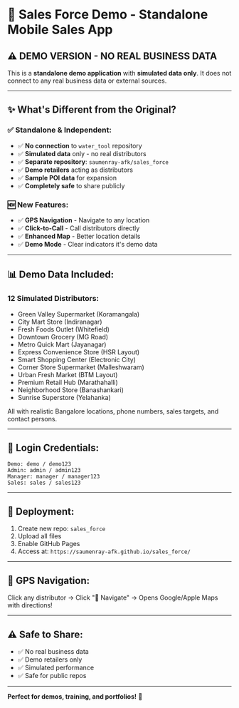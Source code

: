 # 🚀 Sales Force Demo - Standalone Mobile Sales App

## ⚠️ **DEMO VERSION - NO REAL BUSINESS DATA**

This is a **standalone demo application** with **simulated data only**. It does not connect to any real business data or external sources.

---

## ✨ What's Different from the Original?

### ✅ **Standalone & Independent:**
- ✅ **No connection** to `water_tool` repository
- ✅ **Simulated data** only - no real distributors
- ✅ **Separate repository**: `saumenray-afk/sales_force`
- ✅ **Demo retailers** acting as distributors
- ✅ **Sample POI data** for expansion
- ✅ **Completely safe** to share publicly

### 🆕 **New Features:**
- ✅ **GPS Navigation** - Navigate to any location
- ✅ **Click-to-Call** - Call distributors directly
- ✅ **Enhanced Map** - Better location details
- ✅ **Demo Mode** - Clear indicators it's demo data

---

## 📊 Demo Data Included:

### **12 Simulated Distributors:**
- Green Valley Supermarket (Koramangala)
- City Mart Store (Indiranagar)
- Fresh Foods Outlet (Whitefield)
- Downtown Grocery (MG Road)
- Metro Quick Mart (Jayanagar)
- Express Convenience Store (HSR Layout)
- Smart Shopping Center (Electronic City)
- Corner Store Supermarket (Malleshwaram)
- Urban Fresh Market (BTM Layout)
- Premium Retail Hub (Marathahalli)
- Neighborhood Store (Banashankari)
- Sunrise Superstore (Yelahanka)

All with realistic Bangalore locations, phone numbers, sales targets, and contact persons.

---

## 🔐 Login Credentials:

```
Demo: demo / demo123
Admin: admin / admin123
Manager: manager / manager123
Sales: sales / sales123
```

---

## 🚀 Deployment:

1. Create new repo: `sales_force`
2. Upload all files
3. Enable GitHub Pages
4. Access at: `https://saumenray-afk.github.io/sales_force/`

---

## 🧭 GPS Navigation:

Click any distributor → Click "🧭 Navigate" → Opens Google/Apple Maps with directions!

---

## ⚠️ Safe to Share:

- ✅ No real business data
- ✅ Demo retailers only
- ✅ Simulated performance
- ✅ Safe for public repos

---

**Perfect for demos, training, and portfolios!** 🎉
